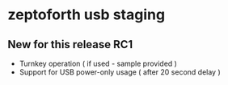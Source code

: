 # zeptoforth usb staging

## New for this release RC1

* Turnkey operation ( if used - sample provided )
* Support for USB power-only usage ( after 20 second delay )

